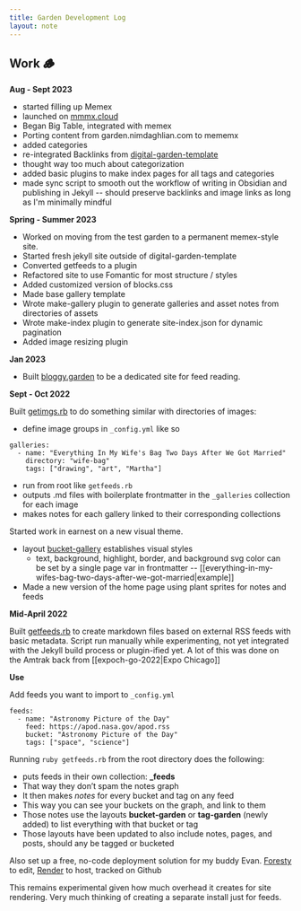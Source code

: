 ```yaml
---
title: Garden Development Log
layout: note
---
```




## Work 🪵







**Aug - Sept 2023**

- started filling up Memex
- launched on [mmmx.cloud](https://www.mmmx.cloud/)
- Began Big Table, integrated with memex
- Porting content from garden.nimdaghlian.com to mememx
- added categories
- re-integrated Backlinks from [digital-garden-template](https://maximevaillancourt.com/blog/setting-up-your-own-digital-garden-with-jekyll)
- thought way too much about categorization
- added basic plugins to make index pages for all tags and categories
- made sync script to smooth out the workflow of writing in Obsidian and publishing in Jekyll -- should preserve backlinks and image links as long as I'm minimally mindful


**Spring - Summer 2023**

- Worked on moving from the test garden to a permanent memex-style site.
- Started fresh jekyll site outside of digital-garden-template
- Converted getfeeds to a plugin
- Refactored site to use Fomantic for most structure / styles
- Added customized version of blocks.css 
- Made base gallery template
- Wrote make-gallery plugin to generate galleries and asset notes from directories of assets
- Wrote make-index plugin to generate site-index.json for dynamic pagination
- Added image resizing plugin

**Jan 2023**

- Built [bloggy.garden](https://bloggy.garden) to be a dedicated site for feed reading.


**Sept - Oct 2022**

Built [getimgs.rb](https://github.com/thanims/digital-garden-jekyll-template/blob/master/getimgs.rb) to do something similar with directories of images:

* define image groups in `_config.yml` like so

```
galleries:
  - name: "Everything In My Wife's Bag Two Days After We Got Married"
    directory: "wife-bag"
    tags: ["drawing", "art", "Martha"]
```
* run from root like `getfeeds.rb`
* outputs .md files with boilerplate frontmatter in the `_galleries` collection for each image
* makes notes for each gallery linked to their corresponding collections

Started work in earnest on a new visual theme. 
* layout [bucket-gallery](https://github.com/thanims/digital-garden-jekyll-template/blob/master/_layouts/bucket-gallery.html) establishes visual styles
	* text, background, highlight, border, and background svg color can be set by a single page var in frontmatter -- [[everything-in-my-wifes-bag-two-days-after-we-got-married|example]]
*  Made a new version of the home page using plant sprites for notes and feeds

**Mid-April 2022**

Built [getfeeds.rb](https://github.com/thanims/digital-garden-jekyll-template/blob/master/getfeeds.rb) to create markdown files based on external RSS feeds with basic metadata. Script run manually while experimenting, not yet integrated with the Jekyll build process or plugin-ified yet. A lot of this was done on the Amtrak back from [[expoch-go-2022|Expo Chicago]]


**Use**

Add feeds you want to import to `_config.yml`

```
feeds:
  - name: "Astronomy Picture of the Day"
    feed: https://apod.nasa.gov/apod.rss
    bucket: "Astronomy Picture of the Day"
    tags: ["space", "science"]
```

Running `ruby getfeeds.rb` from the root directory does the following:

* puts feeds in their own collection: **_feeds**
* That way they don’t spam the notes graph
* It then makes _notes_ for every bucket and tag on any feed
* This way you can see your buckets on the graph, and link to them
* Those notes use the layouts **bucket-garden** or **tag-garden** (newly added) to list everything with that bucket or tag
* Those layouts have been updated to also include notes, pages, and posts, should any be tagged or bucketed

Also set up a free, no-code deployment solution for my buddy Evan. [Foresty](https://forestry.io) to edit, [Render](https://render.com) to host, tracked on Github

This remains experimental given how much overhead it creates for site rendering. Very much thinking of creating a separate install just for feeds.